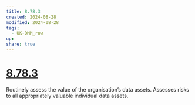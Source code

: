 ```yaml
---
title: 8.78.3
created: 2024-08-28
modified: 2024-08-28
tags:
  - UK-DMM_row
up: 
share: true
---
```

# [8.78.3](8.78.3.md)

Routinely assess the value of the organisation’s data assets. Assesses risks to all appropriately valuable individual data assets.
